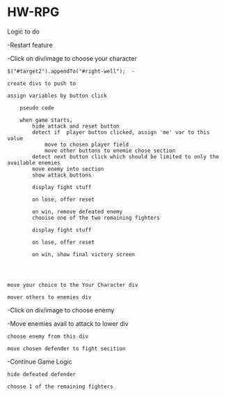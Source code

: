 # HW-RPG

Logic to do

-Restart feature

-Click on div/image to choose  your character

	$("#target2").appendTo("#right-well");  - 

	create divs to push to

	assign variables by button click

		pseudo code

		when game starts,
			hide attack and reset button
			detect if  player button clicked, assign 'me' var to this value
				move to chosen player field
				move other buttons to enemie chose section
			detect next button click which should be limited to only the available enemies
			move enemy into section
			show attack buttons

			display fight stuff

			on lose, offer reset

			on win, remove defeated enemy 
			chooise one of the two remaining fighters

			display fight stuff

			on lose, offer reset

			on win, show final victory screen




	move your choice to the Your Character div

	mover others to enemies div

-Click on div/image to choose enemy

-Move enemies avail to attack to lower div

	choose enemy from this div

	move chosen defender to fight secition

-Continue Game Logic

	hide defeated defender

	choose 1 of the remaining fighters






